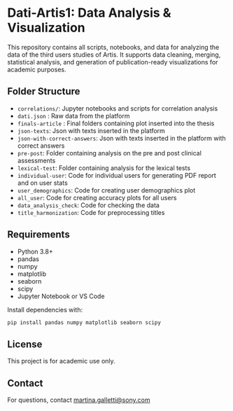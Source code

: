 # Dati-Artis1: Data Analysis & Visualization

This repository contains all scripts, notebooks, and data for analyzing the data of the third users studies of Artis. 
It supports data cleaning, merging, statistical analysis, and generation of publication-ready visualizations for academic purposes.

## Folder Structure

- `correlations/`: Jupyter notebooks and scripts for correlation analysis  
- `dati.json` : Raw data from the platform
- `finals-article` : Final folders containing plot inserted into the thesis
- `json-texts`: Json with texts inserted in the platform 
- `json-with-correct-answers`: Json with texts inserted in the platform with correct answers
- `pre-post`: Folder containing analysis on the pre and post clinical assessments
- `lexical-test`: Folder containing analysis for the lexical tests
- `individual-user`: Code for individual users for generating PDF report and on user stats 
- `user_demographics`: Code for creating user demographics plot
- `all_user`: Code for creating accuracy plots for all users
- `data_analysis_check`: Code for checking the data
- `title_harmonization`: Code for preprocessing titles 

## Requirements

- Python 3.8+
- pandas
- numpy
- matplotlib
- seaborn
- scipy
- Jupyter Notebook or VS Code

Install dependencies with:

```bash
pip install pandas numpy matplotlib seaborn scipy
```

## License

This project is for academic use only.

## Contact

For questions, contact martina.galletti@sony.com 
